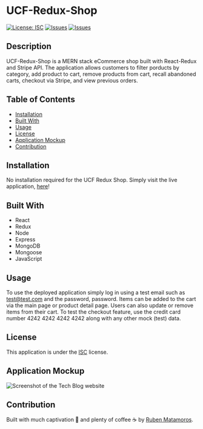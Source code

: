 # UCF-Redux-Shop
[![License: ISC](https://img.shields.io/badge/License-ISC-yellow.svg)](https://opensource.org/licenses/ISC) [![Issues](https://img.shields.io/github/issues/valiantcreative33/UCF-Redux-Shop)](https://github.com/valiantcreative33/UCF-Redux-Shop/issues) [![Issues](https://img.shields.io/github/contributors/valiantcreative33/UCF-Redux-Shop)](https://github.com/valiantcreative33/UCF-Redux-Shop/graphs/contributors)

## Description
UCF-Redux-Shop is a MERN stack eCommerce shop built with React-Redux and Stripe API. The application allows customers to filter porducts by category, add product to cart, remove products from cart, recall abandoned carts, checkout via Stripe, and view previous orders.

## Table of Contents
* [Installation](#Installation)
* [Built With](#Built-With)
* [Usage](#Usage)
* [License](#License)
* [Application Mockup](#Application-Mockup)
* [Contribution](#Contribution)

## Installation
No installation required for the UCF Redux Shop. Simply visit the live application, [here](https://ucf-redux-shop.herokuapp.com/)!

## Built With
* React
* Redux
* Node
* Express
* MongoDB
* Mongoose
* JavaScript

## Usage
To use the deployed application simply log in using a test email such as test@test.com and the password, password. Items can be added to the cart via the main page or product detail page. Users can also update or remove items from their cart. To test the checkout feature, use the credit card number 4242 4242 4242 4242 along with any other mock (test) data.

## License
This application is under the [ISC](https://opensource.org/licenses/ISC) license.

## Application Mockup
![Screenshot of the Tech Blog website](./client/public/mockup.png)

## Contribution
Built with much captivation 🤩 and plenty of coffee ☕ by [Ruben Matamoros](https://github.com/valiantcreative33).